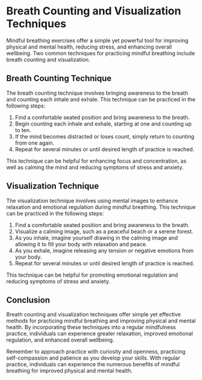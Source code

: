 Breath Counting and Visualization Techniques
=======================================================================================================

Mindful breathing exercises offer a simple yet powerful tool for improving physical and mental health, reducing stress, and enhancing overall wellbeing. Two common techniques for practicing mindful breathing include breath counting and visualization.

Breath Counting Technique
-------------------------

The breath counting technique involves bringing awareness to the breath and counting each inhale and exhale. This technique can be practiced in the following steps:

1. Find a comfortable seated position and bring awareness to the breath.
2. Begin counting each inhale and exhale, starting at one and counting up to ten.
3. If the mind becomes distracted or loses count, simply return to counting from one again.
4. Repeat for several minutes or until desired length of practice is reached.

This technique can be helpful for enhancing focus and concentration, as well as calming the mind and reducing symptoms of stress and anxiety.

Visualization Technique
-----------------------

The visualization technique involves using mental images to enhance relaxation and emotional regulation during mindful breathing. This technique can be practiced in the following steps:

1. Find a comfortable seated position and bring awareness to the breath.
2. Visualize a calming image, such as a peaceful beach or a serene forest.
3. As you inhale, imagine yourself drawing in the calming image and allowing it to fill your body with relaxation and peace.
4. As you exhale, imagine releasing any tension or negative emotions from your body.
5. Repeat for several minutes or until desired length of practice is reached.

This technique can be helpful for promoting emotional regulation and reducing symptoms of stress and anxiety.

Conclusion
----------

Breath counting and visualization techniques offer simple yet effective methods for practicing mindful breathing and improving physical and mental health. By incorporating these techniques into a regular mindfulness practice, individuals can experience greater relaxation, improved emotional regulation, and enhanced overall wellbeing.

Remember to approach practice with curiosity and openness, practicing self-compassion and patience as you develop your skills. With regular practice, individuals can experience the numerous benefits of mindful breathing for improved physical and mental health.
